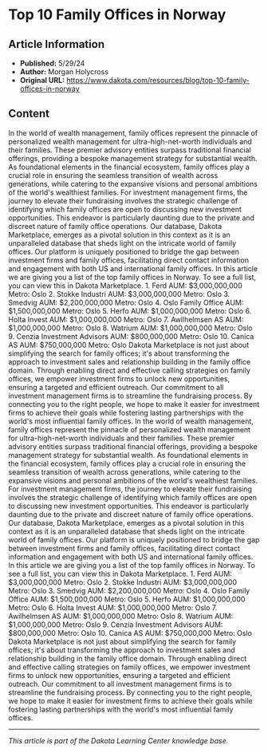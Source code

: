 # Top 10 Family Offices in Norway

## Article Information
- **Published:** 5/29/24
- **Author:** Morgan Holycross
- **Original URL:** https://www.dakota.com/resources/blog/top-10-family-offices-in-norway

## Content

In the world of wealth management, family offices represent the pinnacle of personalized wealth management for ultra-high-net-worth individuals and their families. These premier advisory entities surpass traditional financial offerings, providing a bespoke management strategy for substantial wealth. As foundational elements in the financial ecosystem, family offices play a crucial role in ensuring the seamless transition of wealth across generations, while catering to the expansive visions and personal ambitions of the world's wealthiest families. For investment management firms, the journey to elevate their fundraising involves the strategic challenge of identifying which family offices are open to discussing new investment opportunities. This endeavor is particularly daunting due to the private and discreet nature of family office operations. Our database, Dakota Marketplace, emerges as a pivotal solution in this context as it is an unparalleled database that sheds light on the intricate world of family offices. Our platform is uniquely positioned to bridge the gap between investment firms and family offices, facilitating direct contact information and engagement with both US and international family offices. In this article we are giving you a list of the top family offices in Norway. To see a full list, you can view this in Dakota Marketplace. 1. Ferd AUM: $3,000,000,000 Metro: Oslo 2. Stokke Industri AUM: $3,000,000,000 Metro: Oslo 3. Smedvig AUM: $2,200,000,000 Metro: Oslo 4. Oslo Family Office AUM: $1,500,000,000 Metro: Oslo 5. Herfo AUM: $1,000,000,000 Metro: Oslo 6. Holta Invest AUM: $1,000,000,000 Metro: Oslo 7. Awilhelmsen AS AUM: $1,000,000,000 Metro: Oslo 8. Watrium AUM: $1,000,000,000 Metro: Oslo 9. Cenzia Investment Advisors AUM: $800,000,000 Metro: Oslo 10. Canica AS AUM: $750,000,000 Metro: Oslo Dakota Marketplace is not just about simplifying the search for family offices; it's about transforming the approach to investment sales and relationship building in the family office domain. Through enabling direct and effective calling strategies on family offices, we empower investment firms to unlock new opportunities, ensuring a targeted and efficient outreach. Our commitment to all investment management firms is to streamline the fundraising process. By connecting you to the right people, we hope to make it easier for investment firms to achieve their goals while fostering lasting partnerships with the world's most influential family offices. In the world of wealth management, family offices represent the pinnacle of personalized wealth management for ultra-high-net-worth individuals and their families. These premier advisory entities surpass traditional financial offerings, providing a bespoke management strategy for substantial wealth. As foundational elements in the financial ecosystem, family offices play a crucial role in ensuring the seamless transition of wealth across generations, while catering to the expansive visions and personal ambitions of the world's wealthiest families. For investment management firms, the journey to elevate their fundraising involves the strategic challenge of identifying which family offices are open to discussing new investment opportunities. This endeavor is particularly daunting due to the private and discreet nature of family office operations. Our database, Dakota Marketplace, emerges as a pivotal solution in this context as it is an unparalleled database that sheds light on the intricate world of family offices. Our platform is uniquely positioned to bridge the gap between investment firms and family offices, facilitating direct contact information and engagement with both US and international family offices. In this article we are giving you a list of the top family offices in Norway. To see a full list, you can view this in Dakota Marketplace. 1. Ferd AUM: $3,000,000,000 Metro: Oslo 2. Stokke Industri AUM: $3,000,000,000 Metro: Oslo 3. Smedvig AUM: $2,200,000,000 Metro: Oslo 4. Oslo Family Office AUM: $1,500,000,000 Metro: Oslo 5. Herfo AUM: $1,000,000,000 Metro: Oslo 6. Holta Invest AUM: $1,000,000,000 Metro: Oslo 7. Awilhelmsen AS AUM: $1,000,000,000 Metro: Oslo 8. Watrium AUM: $1,000,000,000 Metro: Oslo 9. Cenzia Investment Advisors AUM: $800,000,000 Metro: Oslo 10. Canica AS AUM: $750,000,000 Metro: Oslo Dakota Marketplace is not just about simplifying the search for family offices; it's about transforming the approach to investment sales and relationship building in the family office domain. Through enabling direct and effective calling strategies on family offices, we empower investment firms to unlock new opportunities, ensuring a targeted and efficient outreach. Our commitment to all investment management firms is to streamline the fundraising process. By connecting you to the right people, we hope to make it easier for investment firms to achieve their goals while fostering lasting partnerships with the world's most influential family offices.

---

*This article is part of the Dakota Learning Center knowledge base.*